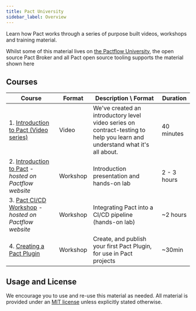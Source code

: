 ```yaml
---
title: Pact University
sidebar_label: Overview
---
```


Learn how Pact works through a series of purpose built videos, workshops and training material.

Whilst some of this material lives on [the Pactflow University](https://docs.pactflow.io/docs/workshops), the open source Pact Broker and all Pact open source tooling supports the material shown here

## Courses

| Course                                                                                                                                        | Format   | Description \ Format                                                                                                       | Duration    |
| --------------------------------------------------------------------------------------------------------------------------------------------- | -------- | -------------------------------------------------------------------------------------------------------------------------- | ----------- |
| 1. [Introduction to Pact (Video series)](https://youtube.com/playlist?list=PLwy9Bnco-IpfZ72VQ7hce8GicVZs7nm0i)                                | Video    | We've created an introductory level video series on contract-testing to help you learn and understand what it's all about. | 40 minutes  |
| 2. [Introduction to Pact](https://docs.pactflow.io/docs/workshops/introduction)  - _hosted on Pactflow website_                                                                                     | Workshop | Introduction presentation and hands-on lab                                                                                 | 2 - 3 hours |
| 3. [Pact CI/CD Workshop](https://docs.pactflow.io/docs/workshops/ci-cd) - _hosted on Pactflow website_                                                                                                 | Workshop | Integrating Pact into a CI/CD pipeline (hands-on lab)                                                                      | ~2 hours    |
| 4. [Creating a Pact Plugin](/plugins/workshops/create-a-plugin/intro)                                                                            | Workshop | Create, and publish your first Pact Plugin, for use in Pact projects                                                                                               | ~30min    |

## Usage and License

We encourage you to use and re-use this material as needed. All material is provided under an [MIT license](https://opensource.org/licenses/MIT) unless explicitly stated otherwise.

